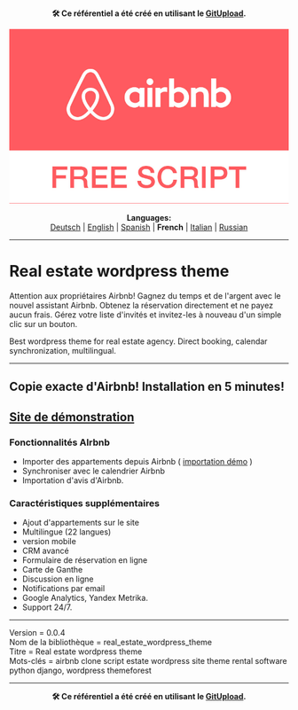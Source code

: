 <p align="center"><b>🛠️ Ce référentiel a été créé en utilisant le <a href="https://gitupload.com">GitUpload</a>.</b></p>
<p align="center"><a href="https://estate.im"><img src="https://github.com/markolofsen/airbnb_clone_script//blob/master/.banners/banner_fr.jpg?raw=1" /></a></p>
<p align="center"><b>Languages:</b><br /><a href="https://github.com/markolofsen/airbnb_clone_script/blob/master/README_de.md">Deutsch</a> | <a href="https://github.com/markolofsen/airbnb_clone_script/blob/master/README.md">English</a> | <a href="https://github.com/markolofsen/airbnb_clone_script/blob/master/README_es.md">Spanish</a> | <b>French</b> | <a href="https://github.com/markolofsen/airbnb_clone_script/blob/master/README_it.md">Italian</a> | <a href="https://github.com/markolofsen/airbnb_clone_script/blob/master/README_ru.md">Russian</a></p>

---

# Real estate wordpress theme
Attention aux propriétaires Airbnb! Gagnez du temps et de l'argent avec le nouvel assistant Airbnb. Obtenez la réservation directement et ne payez aucun frais. Gérez votre liste d'invités et invitez-les à nouveau d'un simple clic sur un bouton.

Best wordpress theme for real estate agency. Direct booking, calendar synchronization, multilingual.

<hr />

## Copie exacte d'Airbnb! Installation en 5 minutes!
## <a href="https://demo.estate.im">Site de démonstration</a>

### Fonctionnalités AIrbnb
* Importer des appartements depuis Airbnb ( <a href="https://estate.im/">importation démo</a> )
* Synchroniser avec le calendrier Airbnb
* Importation d'avis d'Airbnb.


### Caractéristiques supplémentaires
* Ajout d'appartements sur le site
* Multilingue (22 langues)
* version mobile
* CRM avancé
* Formulaire de réservation en ligne
* Carte de Ganthe
* Discussion en ligne
* Notifications par email
* Google Analytics, Yandex Metrika.
* Support 24/7.


<hr />

Version = 0.0.4 <br />
Nom de la bibliothèque = real_estate_wordpress_theme <br />
Titre = Real estate wordpress theme <br />
Mots-clés = airbnb clone script estate wordpress site theme rental software python django, wordpress themeforest <br />


---

<p align="center"><b>🛠️ Ce référentiel a été créé en utilisant le <a href="https://gitupload.com">GitUpload</a>.</b></p>